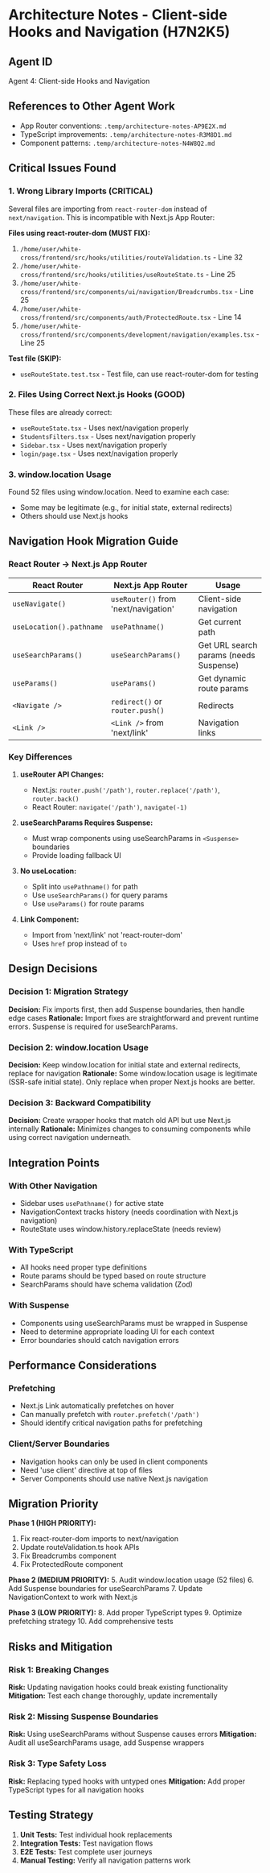 # Architecture Notes - Client-side Hooks and Navigation (H7N2K5)

## Agent ID
Agent 4: Client-side Hooks and Navigation

## References to Other Agent Work
- App Router conventions: `.temp/architecture-notes-AP9E2X.md`
- TypeScript improvements: `.temp/architecture-notes-R3M8D1.md`
- Component patterns: `.temp/architecture-notes-N4W8Q2.md`

## Critical Issues Found

### 1. Wrong Library Imports (CRITICAL)
Several files are importing from `react-router-dom` instead of `next/navigation`. This is incompatible with Next.js App Router:

**Files using react-router-dom (MUST FIX):**
1. `/home/user/white-cross/frontend/src/hooks/utilities/routeValidation.ts` - Line 32
2. `/home/user/white-cross/frontend/src/hooks/utilities/useRouteState.ts` - Line 25
3. `/home/user/white-cross/frontend/src/components/ui/navigation/Breadcrumbs.tsx` - Line 25
4. `/home/user/white-cross/frontend/src/components/auth/ProtectedRoute.tsx` - Line 14
5. `/home/user/white-cross/frontend/src/components/development/navigation/examples.tsx` - Line 25

**Test file (SKIP):**
- `useRouteState.test.tsx` - Test file, can use react-router-dom for testing

### 2. Files Using Correct Next.js Hooks (GOOD)
These files are already correct:
- `useRouteState.tsx` - Uses next/navigation properly
- `StudentsFilters.tsx` - Uses next/navigation properly
- `Sidebar.tsx` - Uses next/navigation properly
- `login/page.tsx` - Uses next/navigation properly

### 3. window.location Usage
Found 52 files using window.location. Need to examine each case:
- Some may be legitimate (e.g., for initial state, external redirects)
- Others should use Next.js hooks

## Navigation Hook Migration Guide

### React Router → Next.js App Router

| React Router | Next.js App Router | Usage |
|--------------|-------------------|-------|
| `useNavigate()` | `useRouter()` from 'next/navigation' | Client-side navigation |
| `useLocation().pathname` | `usePathname()` | Get current path |
| `useSearchParams()` | `useSearchParams()` | Get URL search params (needs Suspense) |
| `useParams()` | `useParams()` | Get dynamic route params |
| `<Navigate />` | `redirect()` or `router.push()` | Redirects |
| `<Link />` | `<Link />` from 'next/link' | Navigation links |

### Key Differences

1. **useRouter API Changes:**
   - Next.js: `router.push('/path')`, `router.replace('/path')`, `router.back()`
   - React Router: `navigate('/path')`, `navigate(-1)`

2. **useSearchParams Requires Suspense:**
   - Must wrap components using useSearchParams in `<Suspense>` boundaries
   - Provide loading fallback UI

3. **No useLocation:**
   - Split into `usePathname()` for path
   - Use `useSearchParams()` for query params
   - Use `useParams()` for route params

4. **Link Component:**
   - Import from 'next/link' not 'react-router-dom'
   - Uses `href` prop instead of `to`

## Design Decisions

### Decision 1: Migration Strategy
**Decision:** Fix imports first, then add Suspense boundaries, then handle edge cases
**Rationale:** Import fixes are straightforward and prevent runtime errors. Suspense is required for useSearchParams.

### Decision 2: window.location Usage
**Decision:** Keep window.location for initial state and external redirects, replace for navigation
**Rationale:** Some window.location usage is legitimate (SSR-safe initial state). Only replace when proper Next.js hooks are better.

### Decision 3: Backward Compatibility
**Decision:** Create wrapper hooks that match old API but use Next.js internally
**Rationale:** Minimizes changes to consuming components while using correct navigation underneath.

## Integration Points

### With Other Navigation
- Sidebar uses `usePathname()` for active state
- NavigationContext tracks history (needs coordination with Next.js navigation)
- RouteState uses window.history.replaceState (needs review)

### With TypeScript
- All hooks need proper type definitions
- Route params should be typed based on route structure
- SearchParams should have schema validation (Zod)

### With Suspense
- Components using useSearchParams must be wrapped in Suspense
- Need to determine appropriate loading UI for each context
- Error boundaries should catch navigation errors

## Performance Considerations

### Prefetching
- Next.js Link automatically prefetches on hover
- Can manually prefetch with `router.prefetch('/path')`
- Should identify critical navigation paths for prefetching

### Client/Server Boundaries
- Navigation hooks can only be used in client components
- Need 'use client' directive at top of files
- Server Components should use native Next.js navigation

## Migration Priority

**Phase 1 (HIGH PRIORITY):**
1. Fix react-router-dom imports to next/navigation
2. Update routeValidation.ts hook APIs
3. Fix Breadcrumbs component
4. Fix ProtectedRoute component

**Phase 2 (MEDIUM PRIORITY):**
5. Audit window.location usage (52 files)
6. Add Suspense boundaries for useSearchParams
7. Update NavigationContext to work with Next.js

**Phase 3 (LOW PRIORITY):**
8. Add proper TypeScript types
9. Optimize prefetching strategy
10. Add comprehensive tests

## Risks and Mitigation

### Risk 1: Breaking Changes
**Risk:** Updating navigation hooks could break existing functionality
**Mitigation:** Test each change thoroughly, update incrementally

### Risk 2: Missing Suspense Boundaries
**Risk:** Using useSearchParams without Suspense causes errors
**Mitigation:** Audit all useSearchParams usage, add Suspense wrappers

### Risk 3: Type Safety Loss
**Risk:** Replacing typed hooks with untyped ones
**Mitigation:** Add proper TypeScript types for all navigation hooks

## Testing Strategy

1. **Unit Tests:** Test individual hook replacements
2. **Integration Tests:** Test navigation flows
3. **E2E Tests:** Test complete user journeys
4. **Manual Testing:** Verify all navigation patterns work
